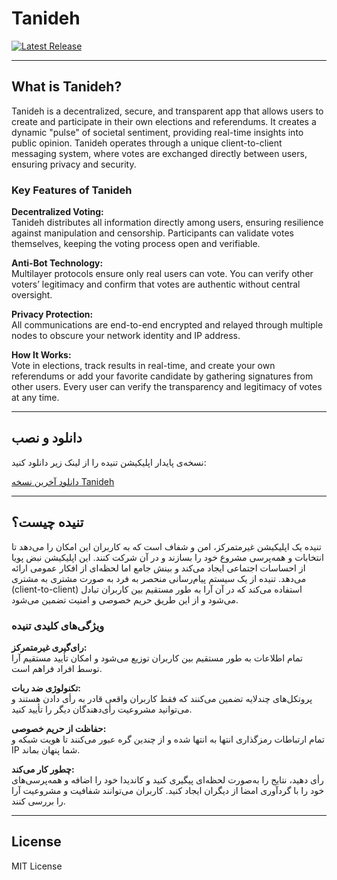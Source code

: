 # Tanideh

[![Latest Release](https://img.shields.io/github/v/release/Tanideh-Dev/Tanideh)](https://github.com/Tanideh-Dev/Tanideh/releases/latest)

---

## What is Tanideh?

Tanideh is a decentralized, secure, and transparent app that allows users to create and participate in their own elections and referendums. It creates a dynamic "pulse" of societal sentiment, providing real-time insights into public opinion. Tanideh operates through a unique client-to-client messaging system, where votes are exchanged directly between users, ensuring privacy and security.

### Key Features of Tanideh

**Decentralized Voting:**  
Tanideh distributes all information directly among users, ensuring resilience against manipulation and censorship. Participants can validate votes themselves, keeping the voting process open and verifiable.

**Anti-Bot Technology:**  
Multilayer protocols ensure only real users can vote. You can verify other voters’ legitimacy and confirm that votes are authentic without central oversight.

**Privacy Protection:**  
All communications are end-to-end encrypted and relayed through multiple nodes to obscure your network identity and IP address.

**How It Works:**  
Vote in elections, track results in real-time, and create your own referendums or add your favorite candidate by gathering signatures from other users. Every user can verify the transparency and legitimacy of votes at any time.

---

## دانلود و نصب

نسخه‌ی پایدار اپلیکیشن تنیده را از لینک زیر دانلود کنید:

[دانلود آخرین نسخه Tanideh](https://github.com/Tanideh-Dev/Tanideh/releases/latest)

---

## تنیده چیست؟

تنیده یک اپلیکیشن غیرمتمرکز، امن و شفاف است که به کاربران این امکان را می‌دهد تا انتخابات و همه‌پرسی مشروع خود را بسازند و در آن شرکت کنند. این اپلیکیشن نبض پویا از احساسات اجتماعی ایجاد می‌کند و بینش‌ جامع اما لحظه‌ای از افکار عمومی ارائه می‌دهد. تنیده از یک سیستم پیام‌رسانی منحصر به فرد به صورت مشتری به مشتری (client-to-client) استفاده می‌کند که در آن آرا به طور مستقیم بین کاربران تبادل می‌شود و از این طریق حریم خصوصی و امنیت تضمین می‌شود.

### ویژگی‌های کلیدی تنیده

**رای‌گیری غیرمتمرکز:**  
تمام اطلاعات به طور مستقیم بین کاربران توزیع می‌شود و امکان تأیید مستقیم آرا توسط افراد فراهم است.

**تکنولوژی ضد ربات:**  
پروتکل‌های چندلایه تضمین می‌کنند که فقط کاربران واقعی قادر به رأی دادن هستند و می‌توانید مشروعیت رأی‌دهندگان دیگر را تأیید کنید.

**حفاظت از حریم خصوصی:**  
تمام ارتباطات رمزگذاری انتها به انتها شده و از چندین گره عبور می‌کنند تا هویت شبکه و IP شما پنهان بماند.

**چطور کار می‌کند:**  
رأی دهید، نتایج را به‌صورت لحظه‌ای پیگیری کنید و کاندیدا خود را اضافه و همه‌پرسی‌های خود را با گردآوری امضا از دیگران ایجاد کنید. کاربران می‌توانند شفافیت و مشروعیت آرا را بررسی کنند.

---

## License

MIT License
